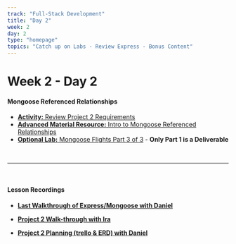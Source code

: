 ```yaml
---
track: "Full-Stack Development"
title: "Day 2"
week: 2
day: 2
type: "homepage"
topics: "Catch up on Labs - Review Express - Bonus Content"
---
```


# Week 2 - Day 2

#### Mongoose Referenced Relationships
- [**Activity:** Review Project 2 Requirements](/unit-projects/unit-two-project-requirements)
- [**Advanced Material Resource:** Intro to Mongoose Referenced Relationships](/full-stack-development/week-2/day-2/lecture-materials/intro-to-mongoose-referenced-relationships/)
- [**Optional Lab:** Mongoose Flights Part 3 of 3](/full-stack-development/week-2/day-2/labs/mongoose-flights-part-3/) - **Only Part 1 is a Deliverable**



<br>
<hr>
<br>



#### Lesson Recordings

- [**Last Walkthrough of Express/Mongoose with Daniel**](https://generalassembly.zoom.us/rec/share/wOXlXui70eR5G0OpEzXVhUBqbVko-4j8bcWCJvqb_0Tr8MfYm429ZOllbJkDeMpm.UrMwZudxOJdWJyzE?startTime=1605021130000)
  
- [**Project 2 Walk-through with Ira**](https://generalassembly.zoom.us/rec/share/wOXlXui70eR5G0OpEzXVhUBqbVko-4j8bcWCJvqb_0Tr8MfYm429ZOllbJkDeMpm.UrMwZudxOJdWJyzE?startTime=1605038360000)
  
- [**Project 2 Planning (trello & ERD) with Daniel**](https://generalassembly.zoom.us/rec/share/wOXlXui70eR5G0OpEzXVhUBqbVko-4j8bcWCJvqb_0Tr8MfYm429ZOllbJkDeMpm.UrMwZudxOJdWJyzE?startTime=1605039538000)




